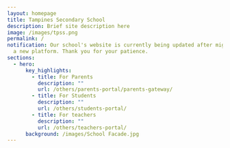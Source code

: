 ```yaml
---
layout: homepage
title: Tampines Secondary School
description: Brief site description here
image: /images/tpss.png
permalink: /
notification: Our school's website is currently being updated after migration to
  a new platform. Thank you for your patience.
sections:
  - hero:
      key_highlights:
        - title: For Parents
          description: ""
          url: /others/parents-portal/parents-gateway/
        - title: For Students
          description: ""
          url: /others/students-portal/
        - title: For teachers
          description: ""
          url: /others/teachers-portal/
      background: /images/School Facade.jpg
---
```

